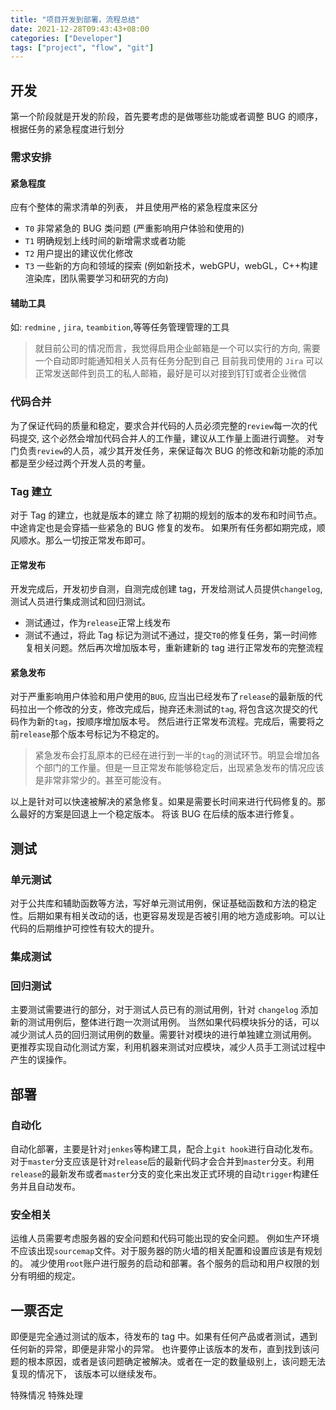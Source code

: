 ```yaml
---
title: "项目开发到部署，流程总结"
date: 2021-12-28T09:43:43+08:00
categories: ["Developer"]
tags: ["project", "flow", "git"]
---
```


## 开发

第一个阶段就是开发的阶段，首先要考虑的是做哪些功能或者调整 BUG 的顺序，根据任务的紧急程度进行划分

### 需求安排

#### 紧急程度

应有个整体的需求清单的列表， 并且使用严格的紧急程度来区分

- `T0` 非常紧急的 BUG 类问题 (严重影响用户体验和使用的)
- `T1` 明确规划上线时间的新增需求或者功能
- `T2` 用户提出的建议优化修改
- `T3` 一些新的方向和领域的探索 (例如新技术，webGPU，webGL，C++构建渲染库，团队需要学习和研究的方向)

#### 辅助工具

如: `redmine` , `jira`, `teambition`,等等任务管理管理的工具

> 就目前公司的情况而言，我觉得启用企业邮箱是一个可以实行的方向, 需要一个自动即时能通知相关人员有任务分配到自己
> 目前我司使用的 `Jira` 可以正常发送邮件到员工的私人邮箱，最好是可以对接到钉钉或者企业微信

### 代码合并

为了保证代码的质量和稳定，要求合并代码的人员必须完整的`review`每一次的代码提交, 这个必然会增加代码合并人的工作量，建议从工作量上面进行调整。 对专门负责`review`的人员，减少其开发任务，来保证每次 BUG 的修改和新功能的添加都是至少经过两个开发人员的考量。

### Tag 建立

对于 Tag 的建立，也就是版本的建立
除了初期的规划的版本的发布和时间节点。中途肯定也是会穿插一些紧急的 BUG 修复的发布。
如果所有任务都如期完成，顺风顺水。那么一切按正常发布即可。

#### 正常发布

开发完成后，开发初步自测，自测完成创建 tag，开发给测试人员提供`changelog`, 测试人员进行集成测试和回归测试。

- 测试通过，作为`release`正常上线发布
- 测试不通过，将此 Tag 标记为测试不通过，提交`T0`的修复任务，第一时间修复相关问题。然后再次增加版本号，重新建新的 tag 进行正常发布的完整流程

#### 紧急发布

对于严重影响用户体验和用户使用的`BUG`, 应当出已经发布了`release`的最新版的代码拉出一个修改的分支，修改完成后，抛弃还未测试的`tag`, 将包含这次提交的代码作为新的`tag`，按顺序增加版本号。
然后进行正常发布流程。完成后，需要将之前`release`那个版本号标记为不稳定的。

> 紧急发布会打乱原本的已经在进行到一半的`tag`的测试环节。明显会增加各个部门的工作量。但是一旦正常发布能够稳定后，出现紧急发布的情况应该是非常非常少的。甚至可能没有。

以上是针对可以快速被解决的紧急修复。如果是需要长时间来进行代码修复的。那么最好的方案是回退上一个稳定版本。
将该 BUG 在后续的版本进行修复。

## 测试

### 单元测试

对于公共库和辅助函数等方法，写好单元测试用例，保证基础函数和方法的稳定性。后期如果有相关改动的话，也更容易发现是否被引用的地方造成影响。可以让代码的后期维护可控性有较大的提升。

### 集成测试

### 回归测试

主要测试需要进行的部分，对于测试人员已有的测试用例，针对 `changelog` 添加新的测试用例后，整体进行跑一次测试用例。
当然如果代码模块拆分的话，可以减少测试人员的回归测试用例的数量。需要针对模块的进行单独建立测试用例。
更推荐实现自动化测试方案，利用机器来测试对应模块，减少人员手工测试过程中产生的误操作。

## 部署

### 自动化

自动化部署，主要是针对`jenkes`等构建工具，配合上`git hook`进行自动化发布。
对于`master`分支应该是针对`release`后的最新代码才会合并到`master`分支。利用`release`的最新发布或者`master`分支的变化来出发正式环境的自动`trigger`构建任务并且自动发布。

### 安全相关

运维人员需要考虑服务器的安全问题和代码可能出现的安全问题。
例如生产环境不应该出现`sourcemap`文件。对于服务器的防火墙的相关配置和设置应该是有规划的。
减少使用`root`账户进行服务的启动和部署。各个服务的启动和用户权限的划分有明细的规定。

## 一票否定

即便是完全通过测试的版本，待发布的 tag 中。如果有任何产品或者测试，遇到任何新的异常，即便是非常小的异常。
也许要停止该版本的发布，直到找到该问题的根本原因，或者是该问题确定被解决。或者在一定的数量级别上，该问题无法复现的情况下， 该版本可以继续发布。

特殊情况 特殊处理
